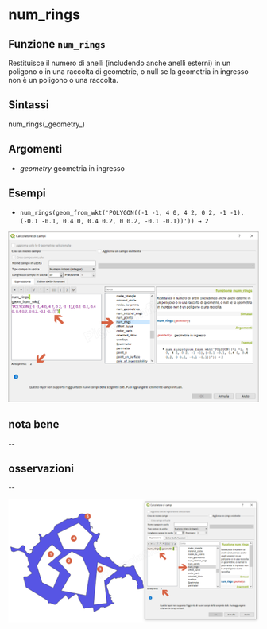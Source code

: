 # num\_rings

## Funzione `num_rings`

Restituisce il numero di anelli \(includendo anche anelli esterni\) in un poligono o in una raccolta di geometrie, o null se la geometria in ingresso non è un poligono o una raccolta.

## Sintassi

num_rings\(\_geometry_\)

## Argomenti

* _geometry_ geometria in ingresso

## Esempi

* `num_rings(geom_from_wkt('POLYGON((-1 -1, 4 0, 4 2, 0 2, -1 -1),(-0.1 -0.1, 0.4 0, 0.4 0.2, 0 0.2, -0.1 -0.1))')) → 2`

![](../../../.gitbook/assets/num_rings1.png)

## nota bene

--

## osservazioni

--

![](../../../.gitbook/assets/num_rings2%20%281%29.png)

